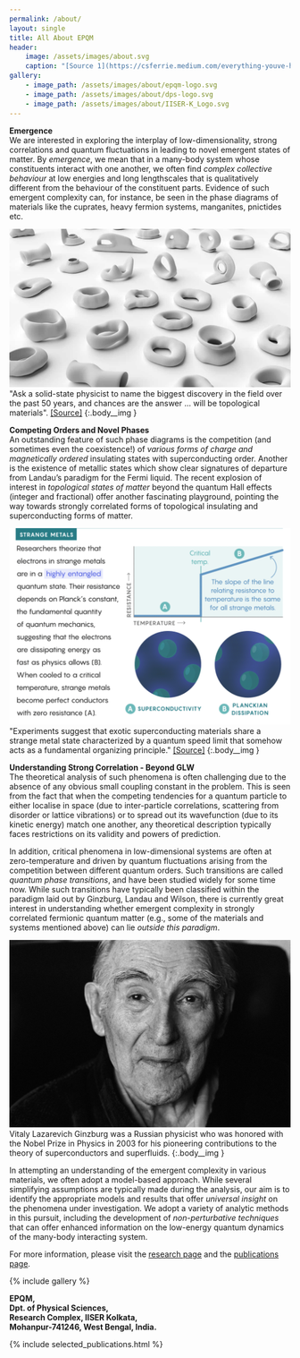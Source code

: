 ```yaml
---
permalink: /about/
layout: single
title: All About EPQM
header:
    image: /assets/images/about.svg
    caption: "[Source 1](https://csferrie.medium.com/everything-youve-heard-about-quantum-entanglement-is-wrong-21ba7c867f05), [Source 2](https://theconversation.com/what-is-quantum-entanglement-a-physicist-explains-the-science-of-einsteins-spooky-action-at-a-distance-191927)"
gallery:
    - image_path: /assets/images/about/epqm-logo.svg
    - image_path: /assets/images/about/dps-logo.svg
    - image_path: /assets/images/about/IISER-K_Logo.svg
---
```


**Emergence**
<br>
We are interested in exploring the interplay of low-dimensionality, strong correlations and quantum fluctuations in leading to novel emergent states of matter. By *emergence*, we mean that in a many-body system whose constituents interact with one another, we often find *complex collective behaviour* at low energies and long lengthscales that is qualitatively different from the behaviour of the constituent parts. Evidence of such emergent complexity can, for instance, be seen in the phase diagrams of materials like the cuprates, heavy fermion systems, manganites, pnictides etc. 

![](/assets/images/about/topology.jpg)
"Ask a solid-state physicist to name the biggest discovery in the field over the past 50 years, and chances are the answer ... will be topological materials". [[Source]](https://physicsworld.com/a/its-topology-naturally/)
{:.body__img }

**Competing Orders and Novel Phases**
<br>
An outstanding feature of such phase diagrams is the competition (and sometimes even the coexistence!) of *various forms of charge and magnetically ordered* insulating states with superconducting order. 
Another is the existence of metallic states which show clear signatures of departure from Landau’s paradigm for the Fermi liquid. The recent explosion of interest in *topological states of matter* beyond the quantum Hall effects (integer and fractional) offer another fascinating playground, pointing the way towards strongly correlated forms of topological insulating and superconducting forms of matter.

![](/assets/images/about/StrangeMetals.gif)
"Experiments suggest that exotic superconducting materials share a strange metal state characterized by a quantum speed limit that somehow acts as a fundamental organizing principle." [[Source]](https://www.quantamagazine.org/universal-quantum-phenomenon-found-in-superconductors-20181119/)
{:.body__img }

**Understanding Strong Correlation - Beyond GLW**
<br>
The theoretical analysis of such phenomena is often challenging due to the absence of any obvious small coupling constant in the problem. This is seen from the fact that when the competing tendencies for a quantum particle to either localise in space (due to inter-particle correlations, scattering from disorder or lattice vibrations) or to spread out its wavefunction (due to its kinetic energy) match one another, any theoretical description typically faces restrictions on its validity and powers of prediction. 

In addition, critical phenomena in low-dimensional systems are often at zero-temperature and driven by quantum fluctuations arising from the competition between different quantum orders. Such transitions are called *quantum phase transitions*, and have been studied widely for some time now. While such transitions have typically been classified within the paradigm laid out by Ginzburg, Landau and Wilson, there is currently great interest in understanding whether emergent complexity in strongly correlated fermionic quantum matter (e.g., some of the materials and systems mentioned above) can lie *outside this paradigm*.

![](/assets/images/about/landau-ginzburg.svg)
Vitaly Lazarevich Ginzburg was a Russian physicist who was honored with the Nobel Prize in Physics in 2003 for his pioneering contributions to the theory of superconductors and superfluids.
{:.body__img }

In attempting an understanding of the emergent complexity in various materials, we often adopt a model-based approach. While several simplifying assumptions are typically made during the analysis, our aim is to identify the appropriate models and results that offer *universal insight* on the phenomena under investigation. We adopt a variety of analytic methods in this pursuit, including the development of *non-perturbative techniques* that can offer enhanced information on the low-energy quantum dynamics of the many-body interacting system.

For more information, please visit the [research page](/research/) and the [publications page](/publications/).

{% include gallery %}

**EPQM,<br>
Dpt. of Physical Sciences,<br>
Research Complex, IISER Kolkata,<br>
Mohanpur-741246, West Bengal, India.**

{% include selected_publications.html %}

